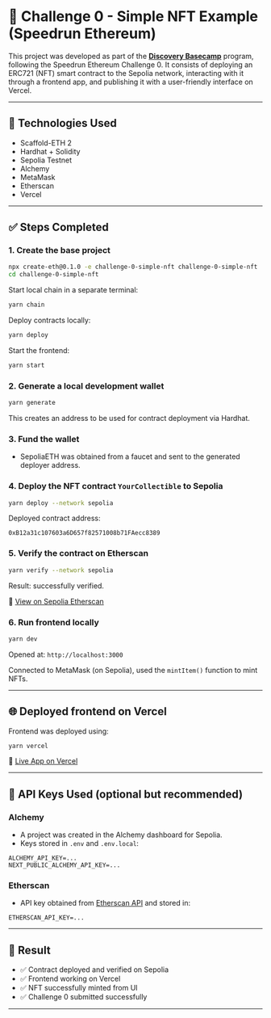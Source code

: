 # 🎨 Challenge 0 - Simple NFT Example (Speedrun Ethereum)

This project was developed as part of the **[Discovery Basecamp](https://speedrunethereum.com/)** program, following the Speedrun Ethereum Challenge 0. It consists of deploying an ERC721 (NFT) smart contract to the Sepolia network, interacting with it through a frontend app, and publishing it with a user-friendly interface on Vercel.

---

## 🚀 Technologies Used

- Scaffold-ETH 2
- Hardhat + Solidity
- Sepolia Testnet
- Alchemy
- MetaMask
- Etherscan
- Vercel

---

## ✅ Steps Completed

### 1. Create the base project
```bash
npx create-eth@0.1.0 -e challenge-0-simple-nft challenge-0-simple-nft
cd challenge-0-simple-nft
```
Start local chain in a separate terminal:
```bash
yarn chain
```
Deploy contracts locally:
```bash
yarn deploy
```
Start the frontend:
```bash
yarn start
```

### 2. Generate a local development wallet
```bash
yarn generate
```
This creates an address to be used for contract deployment via Hardhat.

### 3. Fund the wallet
- SepoliaETH was obtained from a faucet and sent to the generated deployer address.

### 4. Deploy the NFT contract `YourCollectible` to Sepolia
```bash
yarn deploy --network sepolia
```
Deployed contract address:
```
0xB12a31c107603a6D657f82571008b71FAecc8389
```

### 5. Verify the contract on Etherscan
```bash
yarn verify --network sepolia
```
Result: successfully verified.

🔗 [View on Sepolia Etherscan](https://sepolia.etherscan.io/address/0xB12a31c107603a6D657f82571008b71FAecc8389)

### 6. Run frontend locally
```bash
yarn dev
```
Opened at: `http://localhost:3000`

Connected to MetaMask (on Sepolia), used the `mintItem()` function to mint NFTs.

---

## 🌐 Deployed frontend on Vercel

Frontend was deployed using:
```bash
yarn vercel
```

🔗 [Live App on Vercel](https://nft-project-saudlari-larissas-projects-6fce7247.vercel.app/)

---

## 🔐 API Keys Used (optional but recommended)

### Alchemy
- A project was created in the Alchemy dashboard for Sepolia.
- Keys stored in `.env` and `.env.local`:
```env
ALCHEMY_API_KEY=...
NEXT_PUBLIC_ALCHEMY_API_KEY=...
```

### Etherscan
- API key obtained from [Etherscan API](https://etherscan.io/) and stored in:
```env
ETHERSCAN_API_KEY=...
```

---

## 🎉 Result

- ✅ Contract deployed and verified on Sepolia
- ✅ Frontend working on Vercel
- ✅ NFT successfully minted from UI
- ✅ Challenge 0 submitted successfully

---
